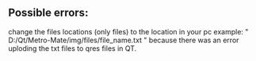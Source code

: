 ## Possible errors:

change the files locations (only files) to the location in your pc example: " D:/Qt/Metro-Mate/img/files/file_name.txt " because there was an error uploding the txt files to qres files in QT.
